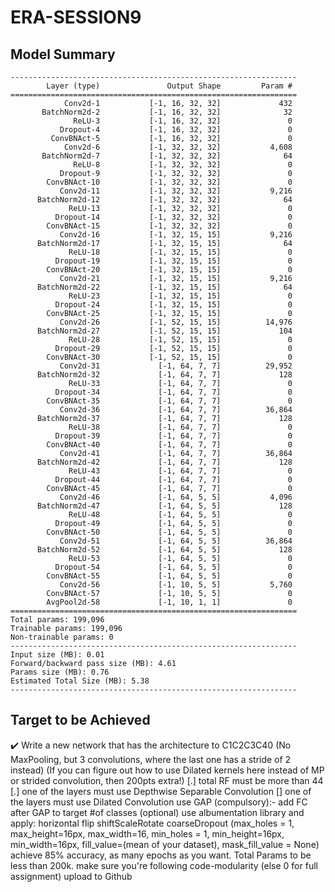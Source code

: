 # ERA-SESSION9

## Model Summary
```
----------------------------------------------------------------
        Layer (type)               Output Shape         Param #
================================================================
            Conv2d-1           [-1, 16, 32, 32]             432
       BatchNorm2d-2           [-1, 16, 32, 32]              32
              ReLU-3           [-1, 16, 32, 32]               0
           Dropout-4           [-1, 16, 32, 32]               0
         ConvBNAct-5           [-1, 16, 32, 32]               0
            Conv2d-6           [-1, 32, 32, 32]           4,608
       BatchNorm2d-7           [-1, 32, 32, 32]              64
              ReLU-8           [-1, 32, 32, 32]               0
           Dropout-9           [-1, 32, 32, 32]               0
        ConvBNAct-10           [-1, 32, 32, 32]               0
           Conv2d-11           [-1, 32, 32, 32]           9,216
      BatchNorm2d-12           [-1, 32, 32, 32]              64
             ReLU-13           [-1, 32, 32, 32]               0
          Dropout-14           [-1, 32, 32, 32]               0
        ConvBNAct-15           [-1, 32, 32, 32]               0
           Conv2d-16           [-1, 32, 15, 15]           9,216
      BatchNorm2d-17           [-1, 32, 15, 15]              64
             ReLU-18           [-1, 32, 15, 15]               0
          Dropout-19           [-1, 32, 15, 15]               0
        ConvBNAct-20           [-1, 32, 15, 15]               0
           Conv2d-21           [-1, 32, 15, 15]           9,216
      BatchNorm2d-22           [-1, 32, 15, 15]              64
             ReLU-23           [-1, 32, 15, 15]               0
          Dropout-24           [-1, 32, 15, 15]               0
        ConvBNAct-25           [-1, 32, 15, 15]               0
           Conv2d-26           [-1, 52, 15, 15]          14,976
      BatchNorm2d-27           [-1, 52, 15, 15]             104
             ReLU-28           [-1, 52, 15, 15]               0
          Dropout-29           [-1, 52, 15, 15]               0
        ConvBNAct-30           [-1, 52, 15, 15]               0
           Conv2d-31             [-1, 64, 7, 7]          29,952
      BatchNorm2d-32             [-1, 64, 7, 7]             128
             ReLU-33             [-1, 64, 7, 7]               0
          Dropout-34             [-1, 64, 7, 7]               0
        ConvBNAct-35             [-1, 64, 7, 7]               0
           Conv2d-36             [-1, 64, 7, 7]          36,864
      BatchNorm2d-37             [-1, 64, 7, 7]             128
             ReLU-38             [-1, 64, 7, 7]               0
          Dropout-39             [-1, 64, 7, 7]               0
        ConvBNAct-40             [-1, 64, 7, 7]               0
           Conv2d-41             [-1, 64, 7, 7]          36,864
      BatchNorm2d-42             [-1, 64, 7, 7]             128
             ReLU-43             [-1, 64, 7, 7]               0
          Dropout-44             [-1, 64, 7, 7]               0
        ConvBNAct-45             [-1, 64, 7, 7]               0
           Conv2d-46             [-1, 64, 5, 5]           4,096
      BatchNorm2d-47             [-1, 64, 5, 5]             128
             ReLU-48             [-1, 64, 5, 5]               0
          Dropout-49             [-1, 64, 5, 5]               0
        ConvBNAct-50             [-1, 64, 5, 5]               0
           Conv2d-51             [-1, 64, 5, 5]          36,864
      BatchNorm2d-52             [-1, 64, 5, 5]             128
             ReLU-53             [-1, 64, 5, 5]               0
          Dropout-54             [-1, 64, 5, 5]               0
        ConvBNAct-55             [-1, 64, 5, 5]               0
           Conv2d-56             [-1, 10, 5, 5]           5,760
        ConvBNAct-57             [-1, 10, 5, 5]               0
        AvgPool2d-58             [-1, 10, 1, 1]               0
================================================================
Total params: 199,096
Trainable params: 199,096
Non-trainable params: 0
----------------------------------------------------------------
Input size (MB): 0.01
Forward/backward pass size (MB): 4.61
Params size (MB): 0.76
Estimated Total Size (MB): 5.38
----------------------------------------------------------------
```

## Target to be Achieved 
:heavy_check_mark: Write a new network that
has the architecture to C1C2C3C40 (No MaxPooling, but 3 convolutions, where the last one has a stride of 2 instead) (If you can figure out how to use Dilated kernels here instead of MP or strided convolution, then 200pts extra!)
[.] total RF must be more than 44
[.] one of the layers must use Depthwise Separable Convolution
[] one of the layers must use Dilated Convolution
use GAP (compulsory):- add FC after GAP to target #of classes (optional)
use albumentation library and apply:
horizontal flip
shiftScaleRotate
coarseDropout (max_holes = 1, max_height=16px, max_width=16, min_holes = 1, min_height=16px, min_width=16px, fill_value=(mean of your dataset), mask_fill_value = None)
achieve 85% accuracy, as many epochs as you want. Total Params to be less than 200k.
make sure you're following code-modularity (else 0 for full assignment) 
upload to Github
